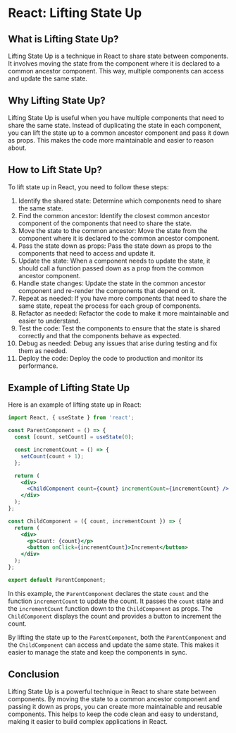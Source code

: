 # React: Lifting State Up

## What is Lifting State Up?

Lifting State Up is a technique in React to share state between components. It involves moving the state from the component where it is declared to a common ancestor component. This way, multiple components can access and update the same state.

## Why Lifting State Up?

Lifting State Up is useful when you have multiple components that need to share the same state. Instead of duplicating the state in each component, you can lift the state up to a common ancestor component and pass it down as props. This makes the code more maintainable and easier to reason about.

## How to Lift State Up?

To lift state up in React, you need to follow these steps:

1. Identify the shared state: Determine which components need to share the same state.
2. Find the common ancestor: Identify the closest common ancestor component of the components that need to share the state.
3. Move the state to the common ancestor: Move the state from the component where it is declared to the common ancestor component.
4. Pass the state down as props: Pass the state down as props to the components that need to access and update it.
5. Update the state: When a component needs to update the state, it should call a function passed down as a prop from the common ancestor component.
6. Handle state changes: Update the state in the common ancestor component and re-render the components that depend on it.
7. Repeat as needed: If you have more components that need to share the same state, repeat the process for each group of components.
8. Refactor as needed: Refactor the code to make it more maintainable and easier to understand.
9. Test the code: Test the components to ensure that the state is shared correctly and that the components behave as expected.
10. Debug as needed: Debug any issues that arise during testing and fix them as needed.
11. Deploy the code: Deploy the code to production and monitor its performance.

## Example of Lifting State Up

Here is an example of lifting state up in React:

```jsx
import React, { useState } from 'react';

const ParentComponent = () => {
  const [count, setCount] = useState(0);

  const incrementCount = () => {
    setCount(count + 1);
  };

  return (
    <div>
      <ChildComponent count={count} incrementCount={incrementCount} />
    </div>
  );
};

const ChildComponent = ({ count, incrementCount }) => {
  return (
    <div>
      <p>Count: {count}</p>
      <button onClick={incrementCount}>Increment</button>
    </div>
  );
};

export default ParentComponent;
```

In this example, the `ParentComponent` declares the state `count` and the function `incrementCount` to update the count. It passes the `count` state and the `incrementCount` function down to the `ChildComponent` as props. The `ChildComponent` displays the count and provides a button to increment the count.

By lifting the state up to the `ParentComponent`, both the `ParentComponent` and the `ChildComponent` can access and update the same state. This makes it easier to manage the state and keep the components in sync.

## Conclusion

Lifting State Up is a powerful technique in React to share state between components. By moving the state to a common ancestor component and passing it down as props, you can create more maintainable and reusable components. This helps to keep the code clean and easy to understand, making it easier to build complex applications in React.

```

```
